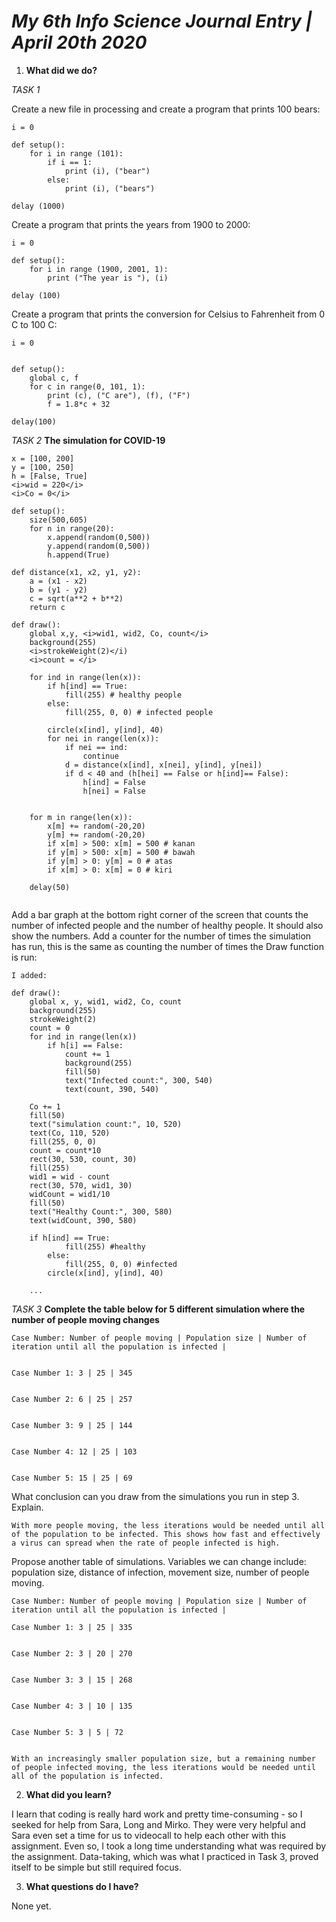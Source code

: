 # *My 6th Info Science Journal Entry | April 20th 2020*


1. **What did we do?**


<i>TASK 1</i>

Create a new file in processing and create a program that prints 100 bears:

```
i = 0

def setup():
    for i in range (101):
        if i == 1:
            print (i), ("bear")
        else:
            print (i), ("bears")
            
delay (1000)

```

Create a program that prints the years from 1900 to 2000:

```
i = 0

def setup():
    for i in range (1900, 2001, 1):
        print ("The year is "), (i)
        
delay (100)

```

Create a program that prints the conversion for Celsius to Fahrenheit 
from 0 C to 100 C:

```
i = 0


def setup():
    global c, f
    for c in range(0, 101, 1):
        print (c), ("C are"), (f), ("F")
        f = 1.8*c + 32
        
delay(100)
```

<i>TASK 2</i>
<b>The simulation for COVID-19</b>

```
x = [100, 200]
y = [100, 250]
h = [False, True]
<i>wid = 220</i>
<i>Co = 0</i>

def setup():
    size(500,605)
    for n in range(20):
        x.append(random(0,500))
        y.append(random(0,500))
        h.append(True)
        
def distance(x1, x2, y1, y2):
    a = (x1 - x2)
    b = (y1 - y2) 
    c = sqrt(a**2 + b**2)
    return c
        
def draw():
    global x,y, <i>wid1, wid2, Co, count</i>
    background(255)
    <i>strokeWeight(2)</i)
    <i>count = </i>
        
    for ind in range(len(x)):
        if h[ind] == True:
            fill(255) # healthy people
        else:
            fill(255, 0, 0) # infected people
            
        circle(x[ind], y[ind], 40)
        for nei in range(len(x)):
            if nei == ind:
                continue
            d = distance(x[ind], x[nei], y[ind], y[nei])
            if d < 40 and (h[hei] == False or h[ind]== False):
                h[ind] = False
                h[nei] = False
      
        
    for m in range(len(x)):
        x[m] += random(-20,20)
        y[m] += random(-20,20)
        if x[m] > 500: x[m] = 500 # kanan
        if y[m] > 500: x[m] = 500 # bawah
        if y[m] > 0: y[m] = 0 # atas
        if x[m] > 0: x[m] = 0 # kiri
    
    delay(50)
   

```

Add a bar graph at the bottom right corner of the screen that counts the number of infected people and the number of healthy people. It should also show the numbers. Add a counter for the number of times the simulation has run, this is the same as counting the number of times the Draw function is run:


```
I added:

def draw():
    global x, y, wid1, wid2, Co, count
    background(255)
    strokeWeight(2)
    count = 0
    for ind in range(len(x))
        if h[i] == False:
            count += 1
            background(255)
            fill(50)
            text("Infected count:", 300, 540)
            text(count, 390, 540)
            
    Co += 1
    fill(50)
    text("simulation count:", 10, 520)
    text(Co, 110, 520)
    fill(255, 0, 0)
    count = count*10
    rect(30, 530, count, 30)
    fill(255)
    wid1 = wid - count
    rect(30, 570, wid1, 30)
    widCount = wid1/10
    fill(50)
    text("Healthy Count:", 300, 580)
    text(widCount, 390, 580)
    
    if h[ind] == True:
            fill(255) #healthy
        else:
            fill(255, 0, 0) #infected
        circle(x[ind], y[ind], 40)
        
    ...

```

<i> TASK 3 </i>
<b> Complete the table below for 5 different simulation where the number of people moving changes</b>

```
Case Number: Number of people moving | Population size | Number of iteration until all the population is infected |


Case Number 1: 3 | 25 | 345


Case Number 2: 6 | 25 | 257


Case Number 3: 9 | 25 | 144


Case Number 4: 12 | 25 | 103


Case Number 5: 15 | 25 | 69
```

What conclusion can you draw from the simulations you run in step 3. Explain.
```
With more people moving, the less iterations would be needed until all of the population to be infected. This shows how fast and effectively a virus can spread when the rate of people infected is high.
```

Propose another table of simulations. Variables we can change include: population size, distance of infection, movement size, number of people moving.
```
Case Number: Number of people moving | Population size | Number of iteration until all the population is infected |

Case Number 1: 3 | 25 | 335 


Case Number 2: 3 | 20 | 270


Case Number 3: 3 | 15 | 268


Case Number 4: 3 | 10 | 135


Case Number 5: 3 | 5 | 72


With an increasingly smaller population size, but a remaining number of people infected moving, the less iterations would be needed until all of the population is infected. 
```


2. **What did you learn?**

I learn that coding is really hard work and pretty time-consuming - so I seeked for help from Sara, Long and Mirko. They were very helpful and Sara even set a time for us to videocall to help each other with this assignment. Even so, I took a long time understanding what was required by the assignment. 
Data-taking, which was what I practiced in Task 3, proved itself to be simple but still required focus.



3. **What questions do I have?**

None yet.
